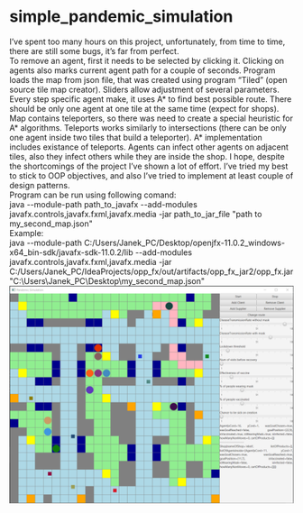 # simple_pandemic_simulation
I’ve spent too many hours on this project, unfortunately, from time to time, there are still some bugs, it’s far from perfect.<br>
To remove an agent, first it needs to be selected by clicking it. Clicking on agents also marks current agent path for a couple of seconds. Program loads the map from json file, that was created using program “Tiled” (open source tile map creator). Sliders allow adjustment of several parameters.
Every step specific agent make, it uses A* to find best possible route. 
There should be only one agent at one tile at the same time (expect for shops).
Map contains teleporters, so there was need to create a special heuristic for  A* algorithms. 
Teleports works similarly to intersections (there can be only one agent inside two tiles that build a teleporter). 
A* implementation includes existance of teleports. 
Agents can infect other agents on adjacent tiles, also they infect others while they are inside the shop. 
I hope, despite the shortcomings of the project I’ve shown a lot of effort. I’ve tried my best to stick to OOP objectives, and also I’ve tried to implement at least couple of design patterns.<br>
Program can be run using following comand:<br>
java --module-path path_to_javafx --add-modules javafx.controls,javafx.fxml,javafx.media -jar path_to_jar_file "path to my_second_map.json"
<br>
Example:<br>
java --module-path C:/Users/Janek_PC/Desktop/openjfx-11.0.2_windows-x64_bin-sdk/javafx-sdk-11.0.2/lib --add-modules javafx.controls,javafx.fxml,javafx.media -jar C:/Users/Janek_PC/IdeaProjects/opp_fx/out/artifacts/opp_fx_jar2/opp_fx.jar "C:\\Users\\Janek_PC\\Desktop\\my_second_map.json"<br>
![alt text](https://github.com/FirstGalacticEmpire/simple_pandemic_simulation/blob/main/picture.PNG)
